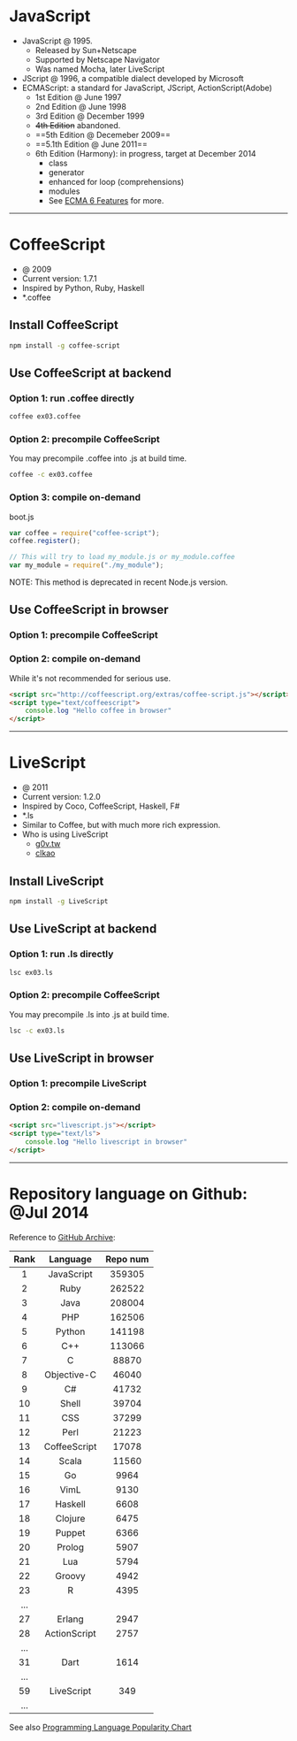 # JavaScript

- JavaScript @ 1995. 
  - Released by Sun+Netscape
  - Supported by Netscape Navigator
  - Was named Mocha, later LiveScript
- JScript @ 1996, a compatible dialect developed by Microsoft
- ECMAScript: a standard for JavaScript, JScript, ActionScript(Adobe)
  - 1st Edition @ June 1997
  - 2nd Edition @ June 1998
  - 3rd Edition @ December 1999
  - ~~4th Edition~~ abandoned.
  - ==5th Edition @ Decemeber 2009==
  - ==5.1th Edition @ June 2011==
  - 6th Edition (Harmony): in progress, target at December 2014
    - class
    - generator
    - enhanced for loop (comprehensions)
    - modules
    - See [ECMA 6 Features](https://github.com/lukehoban/es6features) for more.

---

# CoffeeScript
- @ 2009
- Current version: 1.7.1
- Inspired by Python, Ruby, Haskell
- *.coffee

## Install CoffeeScript
```sh
npm install -g coffee-script
```

## Use CoffeeScript at backend
### Option 1: run .coffee directly
```sh
coffee ex03.coffee
```

### Option 2: precompile CoffeeScript
You may precompile .coffee into .js at build time.
```sh
coffee -c ex03.coffee
```

### Option 3: compile on-demand
boot.js
```javascript
var coffee = require("coffee-script");
coffee.register();

// This will try to load my_module.js or my_module.coffee
var my_module = require("./my_module");
```
NOTE: This method is deprecated in recent Node.js version.

## Use CoffeeScript in browser

### Option 1: precompile CoffeeScript

### Option 2: compile on-demand
While it's not recommended for serious use.
```html
<script src="http://coffeescript.org/extras/coffee-script.js"></script>
<script type="text/coffeescript">
	console.log "Hello coffee in browser"
</script>
```

---

# LiveScript
- @ 2011
- Current version: 1.2.0
- Inspired by Coco, CoffeeScript, Haskell, F#
- *.ls
- Similar to Coffee, but with much more rich expression.
- Who is using LiveScript
  - [g0v.tw](https://github.com/g0v/g0v.tw)
  - [clkao](https://github.com/clkao)

## Install LiveScript
```sh
npm install -g LiveScript
```

## Use LiveScript at backend
### Option 1: run .ls directly
```sh
lsc ex03.ls
```

### Option 2: precompile CoffeeScript
You may precompile .ls into .js at build time.  
```sh
lsc -c ex03.ls
```

## Use LiveScript in browser

### Option 1: precompile LiveScript

### Option 2: compile on-demand
```html
<script src="livescript.js"></script>
<script type="text/ls">
	console.log "Hello livescript in browser"
</script>
```

---

# Repository language on Github: @Jul 2014
Reference to [GitHub Archive](http://www.githubarchive.org/):

|Rank|Language|Repo num|
|:--:|:------:|:------:|
|1| JavaScript|	359305|
|2| Ruby|262522|
|3| Java|	208004|
|4| PHP|	162506|
|5| Python|	141198|
|6| C++|	113066|
|7| C|	88870|
|8| Objective-C|	46040|
|9|	C#|	41732|
|10|	Shell|	39704|
|11|	CSS|	37299|
|12|	Perl|	21223|
|13|	CoffeeScript|	17078|
|14|	Scala|	11560|
|15|	Go|	9964|
|16|	VimL|	9130|
|17|	Haskell|	6608|
|18|	Clojure|	6475|
|19|	Puppet|	6366|
|20|	Prolog|	5907|
|21|	Lua|	5794|
|22|	Groovy|	4942|
|23|	R|	4395|
|...|||
|27|	Erlang|	2947|
|28|	ActionScript|	2757|
|...|||
|31|	Dart|	1614|
|...|||
|59|	LiveScript|	349|
|...|||

See also [Programming Language Popularity Chart](http://langpop.corger.nl/)